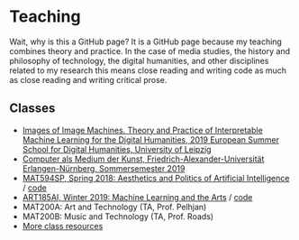 # Teaching

Wait, why is this a GitHub page? It is a GitHub page because my teaching combines theory and practice. In the case of media studies, the history and philosophy of technology, the digital humanities, and other disciplines related to my research this means close reading and writing code as much as close reading and writing critical prose.

## Classes

- [Images of Image Machines. Theory and Practice of Interpretable Machine Learning for the Digital Humanities, 2019 European Summer School for Digital Humanities, University of Leipzig](https://github.com/zentralwerkstatt/teaching/blob/master/esu.md)
- [Computer als Medium der Kunst, Friedrich-Alexander-Universität Erlangen-Nürnberg, Sommersemester 2019](https://github.com/zentralwerkstatt/teaching/blob/master/fau.md)
- [MAT594SP, Spring 2018: Aesthetics and Politics of Artificial Intelligence](https://github.com/zentralwerkstatt/teaching/blob/master/mat594sp.md) / [code](https://github.com/zentralwerkstatt/MAT594SP)
- [ART185AI, Winter 2019: Machine Learning and the Arts](https://github.com/zentralwerkstatt/teaching/blob/master/art185ai.md) / [code](https://github.com/zentralwerkstatt/ART185AI)
- MAT200A: Art and Technology (TA, Prof. Pelhjan)
- MAT200B: Music and Technology (TA, Prof. Roads)
- [More class resources](https://github.com/zentralwerkstatt/teaching/blob/master/more.md)
